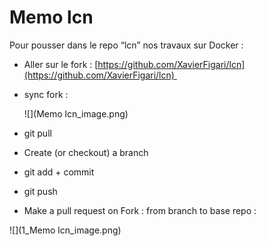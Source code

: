 # Memo lcn
Pour pousser dans le repo “lcn” nos travaux sur Docker :

*   Aller sur le fork : [https://github.com/XavierFigari/lcn](https://github.com/XavierFigari/lcn) 
*   sync fork : 
    
    ![](Memo lcn_image.png)
    
*   git pull
*   Create (or checkout) a branch
*   git add + commit
*   git push
*   Make a pull request on Fork : from branch to base repo :

![](1_Memo lcn_image.png)